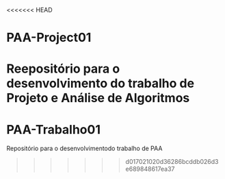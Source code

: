 <<<<<<< HEAD
# PAA-Project01
Reepositório para o desenvolvimento do trabalho de Projeto e Análise de Algoritmos
=======
# PAA-Trabalho01
Repositório para o desenvolvimentodo trabalho de PAA
>>>>>>> d017021020d36286bcddb026d3e689848617ea37
